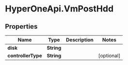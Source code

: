 # HyperOneApi.VmPostHdd

## Properties
Name | Type | Description | Notes
------------ | ------------- | ------------- | -------------
**disk** | **String** |  | 
**controllerType** | **String** |  | [optional] 



